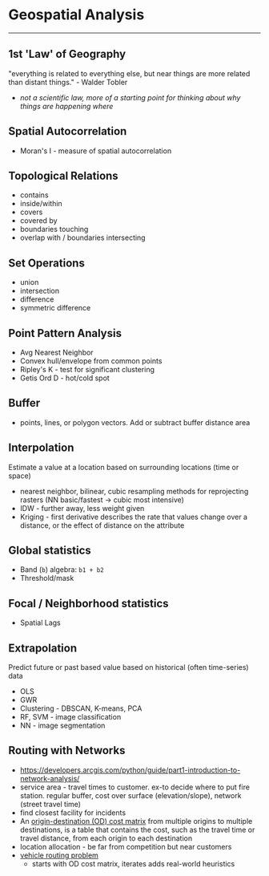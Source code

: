 # Geospatial Analysis

---

## 1st 'Law' of Geography 
"everything is related to everything else, but near things are more related than distant things." - Walder Tobler
* *not a scientific law, more of a starting point for thinking about why things are happening where*

## Spatial Autocorrelation
- Moran's I - measure of spatial autocorrelation 

## Topological Relations
- contains
- inside/within
- covers
- covered by
- boundaries touching
- overlap with / boundaries intersecting

## Set Operations 
- union
- intersection
- difference
- symmetric difference

## Point Pattern Analysis
- Avg Nearest Neighbor   
- Convex hull/envelope from common points    
- Ripley's K - test for significant clustering 
- Getis Ord D - hot/cold spot   

## Buffer 
- points, lines, or polygon vectors. Add or subtract buffer distance area 

## Interpolation 
Estimate a value at a location based on surrounding locations (time or space) 
*  nearest neighbor, bilinear, cubic resampling methods for reprojecting rasters (NN basic/fastest -> cubic most intensive)  
* IDW - further away, less weight given   
* Kriging - first derivative describes the rate that values change over a distance, or the effect of distance on the attribute  

## Global statistics
- Band (```b```) algebra: ```b1 + b2```
- Threshold/mask

## Focal / Neighborhood statistics
- Spatial Lags

## Extrapolation
Predict future or past based value based on historical (often time-series) data
- OLS
- GWR
- Clustering - DBSCAN, K-means, PCA
- RF, SVM - image classification 
- NN - image segmentation

## Routing with Networks
- https://developers.arcgis.com/python/guide/part1-introduction-to-network-analysis/
- service area - travel times to customer. ex-to decide where to put fire station. regular buffer, cost over surface (elevation/slope), network (street travel time)
- find closest facility for incidents 
- An [origin-destination (OD) cost matrix](https://developers.arcgis.com/python/guide/part5-generate-od-cost-matrix/) from multiple origins to multiple destinations, is a table that contains the cost, such as the travel time or travel distance, from each origin to each destination
- location allocation - be far from competition but near customers 
- [vehicle routing problem](https://developers.arcgis.com/python/guide/part7-vehicle-routing-problem/) 
    - starts with OD cost matrix, iterates adds real-world heuristics 

